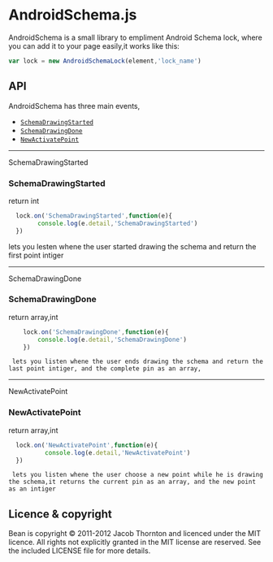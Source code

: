 # AndroidSchema.js
AndroidSchema is a small library to empliment Android Schema lock, where you can add it to your page easily,it works like this:

```js
var lock = new AndroidSchemaLock(element,'lock_name')
```


## API

AndroidSchema has three main events,

  * <a href="#SchemaDrawingStarted"><code>SchemaDrawingStarted</code></a>
  * <a href="#SchemaDrawingDone"><code>SchemaDrawingDone</code></a>
  * <a href="#NewActivatePoint"><code>NewActivatePoint</code></a>


--------------------------------------------------------
<a name="SchemaDrawingStarted">SchemaDrawingStarted</a>
### SchemaDrawingStarted
return int


```js
  lock.on('SchemaDrawingStarted',function(e){
        console.log(e.detail,'SchemaDrawingStarted')
  })
```

lets you lesten whene the user started drawing the schema and return the first point intiger

------------------------------------------------
<a name="SchemaDrawingDone">SchemaDrawingDone</a>
### SchemaDrawingDone

return array,int

```js
    lock.on('SchemaDrawingDone',function(e){
        console.log(e.detail,'SchemaDrawingDone')
    })
```

     lets you listen whene the user ends drawing the schema and return the last point intiger, and the complete pin as an array,


--------------------------------------------------------
<a name="NewActivatePoint">NewActivatePoint</a>
### NewActivatePoint
return array,int

  ```js
    lock.on('NewActivatePoint',function(e){
            console.log(e.detail,'NewActivatePoint')
    })
  ```

     lets you listen whene the user choose a new point while he is drawing the schema,it returns the current pin as an array, and the new point as an intiger


## Licence & copyright

Bean is copyright &copy; 2011-2012 Jacob Thornton and licenced under the MIT licence. All rights not explicitly granted in the MIT license are reserved. See the included LICENSE file for more details.